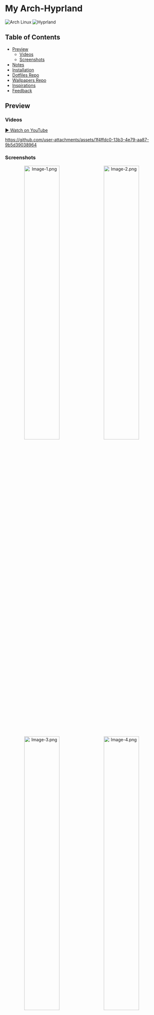 # My Arch-Hyprland
![Arch Linux](https://img.shields.io/badge/Arch-Linux-1793D1?logo=arch-linux&logoColor=white)
![Hyprland](https://img.shields.io/badge/Hyprland-WM-000000?logo=wayland&logoColor=white)

## Table of Contents
- [Preview](#preview)
  - [Videos](#videos)
  - [Screenshots](#screenshots)
- [Notes](#notes)
- [Installation](#installation)
- [Dotfiles Repo](#dotfiles-repo)
- [Wallpapers Repo](#wallpapers-repo)
- [Inspirations](#inspirations)
- [Feedback](#feedback)

## Preview
### Videos
[▶️ Watch on YouTube](https://www.youtube.com/watch?v=YsWsSyLXvek)

<https://github.com/user-attachments/assets/1f4ffdc0-13b3-4e79-aa87-9b5d39038964>

### Screenshots
<p align="center">
    <img src="https://github.com/user-attachments/assets/eb7d7c5f-c790-43db-8cbe-7cc6d29730d1" alt="Image-1.png" width="48%"/>
    <img width="12"/>
    <img src="https://github.com/user-attachments/assets/6e5599cd-9a8e-4e50-9229-5c1406d3e492" alt="Image-2.png" width="48%"/>
    <img src="https://github.com/user-attachments/assets/d72b9574-7f38-4614-b2f1-f1f9ae366a41" alt="Image-3.png" width="48%"/>
    <img width="12"/>
    <img src="https://github.com/user-attachments/assets/ccbbad56-21e1-42f9-9356-620be9255be2" alt="Image-4.png" width="48%"/>
</p>

## Notes
> [!IMPORTANT]
> `This script automates the installation and setup of my Arch Hyprland environment.`
> - If you want to try it, you should use a minimal profile and backup your system beforehand.

> [!NOTE]
> This script does not include package uninstallation, as some packages may already exist on your system by default. Creating an uninstallation script could potentially affect your current setup.

## Installation
Use this script to install Hyprland on an Arch-based system:
```
git clone --depth=1 https://github.com/ViegPhunt/Arch-Hyprland.git
cd ~/Arch-Hyprland
chmod +x install.sh
./install.sh
```

## Dotfiles Repo
This repo contains all my dotfiles: [`Dotfiles`](https://github.com/ViegPhunt/Dotfiles).

## Wallpapers Repo
You can find my wallpaper collection in: [`Wallpaper-Collection`](https://github.com/ViegPhunt/Wallpaper-Collection).

## Inspirations
I drew inspiration from the following projects and communities:

- https://www.reddit.com/r/unixporn/
- https://github.com/JaKooLit/Hyprland-Dots
- https://github.com/Hyde-project/hyde
- https://github.com/mylinuxforwork/dotfiles

and more...

## Feedback
If you find this repo useful or have any suggestions, feel free to open an issue or submit a pull request. Happy ricing! 🍚
